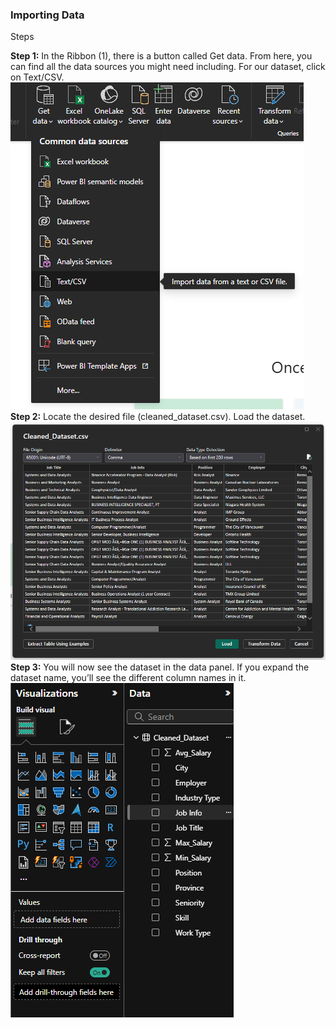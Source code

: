 ### **Importing Data**

Steps

**Step 1:** In the Ribbon (1), there is a button called Get data. From here, you can find all the data sources you might need including. For our dataset, click on Text/CSV. 
![](section-4-images/get-data-csv.png)
**Step 2:** Locate the desired file (cleaned_dataset.csv). Load the dataset. 
![](section-4-images/load.png) 
**Step 3:** You will now see the dataset in the data panel. If you expand the dataset name, you’ll see the different column names in it.   
![](section-4-images/see-data-in-panel.png)
